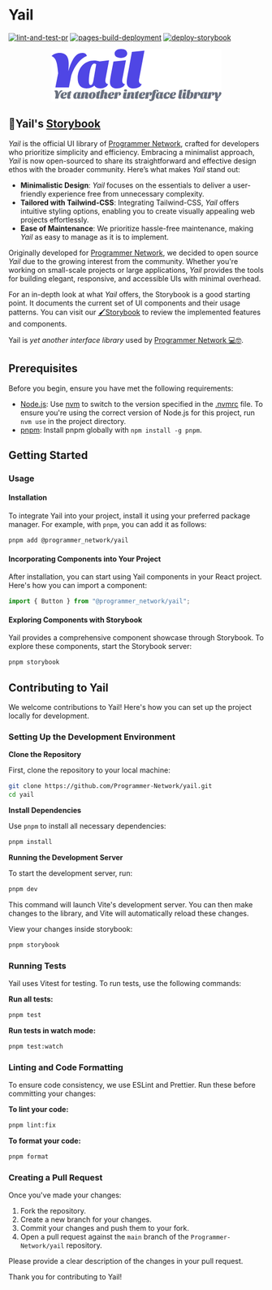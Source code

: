 # Yail

[![lint-and-test-pr](https://github.com/Programmer-Network/yail/actions/workflows/lint-and-test.yaml/badge.svg)](https://github.com/Programmer-Network/yail/actions/workflows/lint-and-test.yaml)
[![pages-build-deployment](https://github.com/Programmer-Network/yail/actions/workflows/pages/pages-build-deployment/badge.svg)](https://github.com/Programmer-Network/yail/actions/workflows/pages/pages-build-deployment)
[![deploy-storybook](https://github.com/Programmer-Network/yail/actions/workflows/deploy-storybook.yaml/badge.svg)](https://github.com/Programmer-Network/yail/actions/workflows/deploy-storybook.yaml)

<p align="center">
  <img src="./assets/images/yail-logo.png">
</p>

## 🎨Yail's [Storybook](https://yail.programmer.network)

_Yail_ is the official UI library of
[Programmer Network](https://programmer.network), crafted for developers who
prioritize simplicity and efficiency. Embracing a minimalist approach, _Yail_ is
now open-sourced to share its straightforward and effective design ethos with
the broader community. Here’s what makes _Yail_ stand out:

- **Minimalistic Design**: _Yail_ focuses on the essentials to deliver a
  user-friendly experience free from unnecessary complexity.
- **Tailored with Tailwind-CSS**: Integrating Tailwind-CSS, _Yail_ offers
  intuitive styling options, enabling you to create visually appealing web
  projects effortlessly.
- **Ease of Maintenance**: We prioritize hassle-free maintenance, making _Yail_
  as easy to manage as it is to implement.

Originally developed for [Programmer Network](https://programmer.network), we
decided to open source _Yail_ due to the growing interest from the community.
Whether you're working on small-scale projects or large applications, _Yail_
provides the tools for building elegant, responsive, and accessible UIs with
minimal overhead.

For an in-depth look at what _Yail_ offers, the Storybook is a good starting
point. It documents the current set of UI components and their usage patterns.
You can visit our [🖌️Storybook](https://yail.programmer.network) to review the
implemented features and components.

Yail is _yet another interface library_ used by
[Programmer Network 💻🤓](https://programmer.network).

## Prerequisites

Before you begin, ensure you have met the following requirements:

- [Node.js](https://nodejs.org/en/): Use [nvm](https://github.com/nvm-sh/nvm) to
  switch to the version specified in the [.nvmrc](./.nvmrc) file. To ensure
  you're using the correct version of Node.js for this project, run `nvm use` in
  the project directory.
- [pnpm](https://pnpm.io/): Install pnpm globally with `npm install -g pnpm`.


## Getting Started

### Usage

#### Installation

To integrate Yail into your project, install it using your preferred package manager. For example, with `pnpm`, you can add it as follows:

```bash
pnpm add @programmer_network/yail
```

#### Incorporating Components into Your Project

After installation, you can start using Yail components in your React project. Here's how you can import a component:

```jsx
import { Button } from "@programmer_network/yail";
```

#### Exploring Components with Storybook

Yail provides a comprehensive component showcase through Storybook. To explore these components, start the Storybook server:

```bash
pnpm storybook
```

## Contributing to Yail

We welcome contributions to Yail! Here's how you can set up the project locally for development.

### Setting Up the Development Environment

**Clone the Repository**

First, clone the repository to your local machine:

```bash
git clone https://github.com/Programmer-Network/yail.git
cd yail
```

**Install Dependencies**

Use `pnpm` to install all necessary dependencies:

```bash
pnpm install
```

**Running the Development Server**

To start the development server, run:

```bash
pnpm dev
```

This command will launch Vite's development server. You can then make changes to the library, and Vite will automatically reload these changes.

View your changes inside storybook:

```bash
pnpm storybook
```

### Running Tests

Yail uses Vitest for testing. To run tests, use the following commands:

**Run all tests:**

```bash
pnpm test
```

**Run tests in watch mode:**

```bash
pnpm test:watch
```

### Linting and Code Formatting

To ensure code consistency, we use ESLint and Prettier. Run these before committing your changes:

**To lint your code:**

```bash
pnpm lint:fix
```

**To format your code:**

```bash
pnpm format
```

### Creating a Pull Request

Once you've made your changes:

1. Fork the repository.
2. Create a new branch for your changes.
3. Commit your changes and push them to your fork.
4. Open a pull request against the `main` branch of the `Programmer-Network/yail` repository.

Please provide a clear description of the changes in your pull request.

Thank you for contributing to Yail!